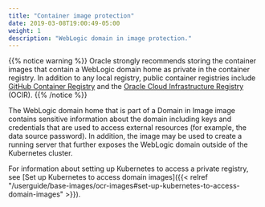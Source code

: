 ```yaml
---
title: "Container image protection"
date: 2019-03-08T19:00:49-05:00
weight: 1
description: "WebLogic domain in image protection."
---
```


{{% notice warning %}}
Oracle strongly recommends storing the container images that contain a
WebLogic domain home as private in the container registry.
In addition to any local registry, public container registries include
[GitHub Container Registry](https://ghcr.io/) and the
[Oracle Cloud Infrastructure Registry](https://cloud.oracle.com/containers/registry) (OCIR).
{{% /notice %}}

The WebLogic domain home that is part of a Domain in Image image contains sensitive
information about the domain including keys and credentials that are used to
access external resources (for example, the data source password). In addition, the image
may be used to create a running server that further exposes the WebLogic domain
outside of the Kubernetes cluster.

For information about setting up Kubernetes to access a private registry, see
[Set up Kubernetes to access domain images]({{< relref "/userguide/base-images/ocr-images#set-up-kubernetes-to-access-domain-images" >}}).
